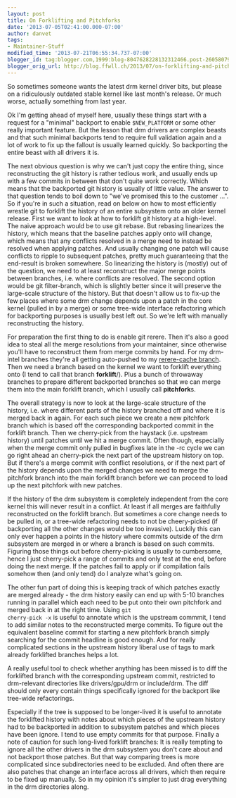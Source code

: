```yaml
---
layout: post
title: On Forklifting and Pitchforks
date: '2013-07-05T02:41:00.000-07:00'
author: danvet
tags:
- Maintainer-Stuff
modified_time: '2013-07-21T06:55:34.737-07:00'
blogger_id: tag:blogger.com,1999:blog-8047628228132312466.post-2605807993115082017
blogger_orig_url: http://blog.ffwll.ch/2013/07/on-forklifting-and-pitchforks.html
---
```



So sometimes someone wants the latest drm kernel driver bits, but please on a ridiculously outdated stable kernel like last month's release. Or much worse, actually something from last year. 

Ok I'm getting ahead of myself here, usually these things start with a request for a "minimal" backport to enable <code>$NEW_PLATFORM</code> or some other really important feature. But the lesson that drm drivers are complex beasts and that such minimal backports tend to require full validation again and a lot of work to fix up the fallout is usually learned quickly. So backporting the entire beast with all drivers it is. 

The next obvious question is why we can't just copy the entire thing, since reconstructing the git history is rather tedious work, and usually ends up with a few commits in between that don't quite work correctly. Which means that the backported git history is usually of little value. The answer to that question tends to boil down to "we've promised this to the customer ...". So if you're in such a situation, read on below on how to most efficiently wrestle git to forklift the history of an entire subsystem onto an older kernel release. 
<a name='more'></a>
First we want to look at how to forklift git history at a high-level. The naive approach would be to use git rebase. But rebasing linearizes the history, which means that the baseline patches apply onto will change, which means that any conflicts resolved in a merge need to instead be resolved when applying patches. And usually changing one patch will cause conflicts to ripple to subsequent patches, pretty much guaranteeing that the end-result is broken somewhere. So linearizing the history is (mostly) out of the question, we need to at least reconstruct the major merge points between branches, i.e. where conflicts are resolved. The second option would be git filter-branch, which is slightly better since it will preserve the large-scale structure of the history. But that doesn't allow us to fix-up the few places where some drm change depends upon a patch in the core kernel (pulled in by a merge) or some tree-wide interface refactoring which for backporting purposes is usually best left out. So we're left with manually reconstructing the history. 

For preparation the first thing to do is enable git rerere. Then it's also a good idea to steal all the merge resolutions from your maintainer, since otherwise you'll have to reconstruct them from merge commits by hand. For my drm-intel branches they're all getting auto-pushed to my <a href="http://cgit.freedesktop.org/~danvet/drm-intel/log/?h=rerere-cache">rerere-cache branch</a>. Then we need a branch based on the kernel we want to forklift everything onto (I tend to call that branch <b>forklift</b>/<baseline>). Plus a bunch of throwaway branches to prepare different backported branches so that we can merge them into the main forklift branch, which I usually call <b>pitchfork</b>s. 

The overall strategy is now to look at the large-scale structure of the history, i.e. where different parts of the history branched off and where it is merged back in again. For each such piece we create a new pitchfork branch which is based off the corresponding backported commit in the forklift branch. Then we cherry-pick from the haystack (i.e. upstream history) until patches until we hit a merge commit. Often though, especially when the merge commit only pulled in bugfixes late in the -rc cycle we can go right ahead an cherry-pick the next part of the upstream history on top. But if there's a merge commit with conflict resolutions, or if the next part of the history depends upon the merged changes we need to merge the pitchfork branch into the main forklift branch before we can proceed to load up the next pitchfork with new patches. 

If the history of the drm subsystem is completely independent from the core kernel this will never result in a conflict. At least if all merges are faithfully reconstructed on the forklift branch. But sometimes a core change needs to be pulled in, or a tree-wide refactoring needs to not be cheery-picked (if backporting all the other changes would be too invasive). Luckily this can only ever happen a points in the history where commits outside of the drm subsystem are merged in or where a branch is based on such commits. Figuring those things out before cherry-picking is usually to cumbersome, hence I just cherry-pick a range of commits and only test at the end, before doing the next merge. If the patches fail to apply or if compilation fails somehow then (and only tend) do I analyze what's going on. 

The other fun part of doing this is keeping track of which patches exactly are merged already - the drm history easily can end up with 5-10 branches running in parallel which each need to be put onto their own pitchfork and merged back in at the right time. Using <code>git cherry-pick -x</code> is useful to annotate which is the upstream commmit, I tend to add similar notes to the reconstructed merge commits. To figure out the equivalent baseline commit for starting a new pitchfork branch simply searching for the commit headline is good enough. And for really complicated sections in the upstream history liberal use of tags to mark already forklifted branches helps a lot. 

A really useful tool to check whether anything has been missed is to diff the forklifted branch with the corresponding upstream commit, restricted to drm-relevant directories like drivers/gpu/drm or include/drm. The diff should only every contain things specifically ignored for the backport like tree-wide refactorings.  

Especially if the tree is supposed to be longer-lived it is useful to annotate the forklifted history with notes about which pieces of the upstream history had to be backported in addition to subsystem patches and which pieces have been ignore. I tend to use empty commits for that purpose. Finally a note of caution for such long-lived forklift branches: It is really tempting to ignore all the other drivers in the drm subsystem you don't care about and not backport those patches. But that way comparing trees is more complicated since subdirectories need to be excluded. And often there are also patches that change an interface across all drivers, which then require to be fixed up manually. So in my opinion it's simpler to just drag everything in the drm directories along. 
 